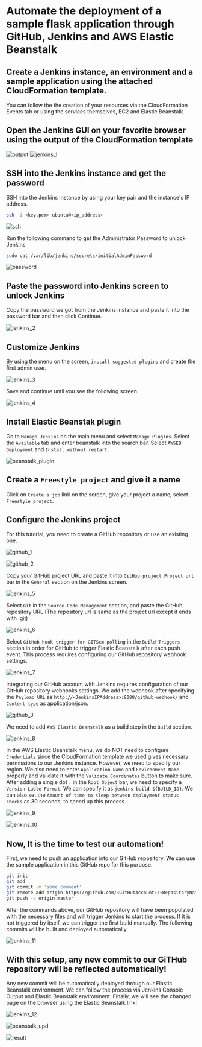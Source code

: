 # Automate the deployment of a sample flask application through GitHub, Jenkins and AWS Elastic Beanstalk

## Create a Jenkins instance, an environment and a sample application using the attached CloudFormation template.
You can follow the the creation of your resources via the CloudFormation Events tab or using the services themselves, EC2 and Elastic Beanstalk.

## Open the Jenkins GUI on your favorite browser using the output of the CloudFormation template

![output](screenshots/output.png)
![jenkins_1](screenshots/jenkins_1.png)

## SSH into the Jenkins instance and get the password
SSH into the Jenkins instance by using your key pair and the instance's IP address.
```bash
ssh -i <key.pem> ubuntu@<ip_address>
```
![ssh](screenshots/ssh.png)

Run the following command to get the Administrator Password to unlock Jenkins
```bash
sudo cat /var/lib/jenkins/secrets/initialAdminPassword
```
![password](screenshots/password.png)

## Paste the password into Jenkins screen to unlock Jenkins
Copy the password we got from the Jenkins instance and paste it into the password bar and then click Continue.

![jenkins_2](screenshots/jenkins_2.png)
## Customize Jenkins
By using the menu on the screen, `install suggested plugins` and create the first admin user.

![jenkins_3](screenshots/jenkins_3.png)

Save and continue until you see the following screen.

![jenkins_4](screenshots/jenkins_4.png)

## Install Elastic Beanstak plugin
Go to `Manage Jenkins` on the main menu and select `Manage Plugins`. Select the `Available` tab and enter beanstalk into the search bar. Select `AWSEB Deployment` and `Install without restart`.

![beanstalk_plugin](screenshots/beanstalk_plugin.png)

## Create a `Freestyle project` and give it a name
Click on `Create a job` link on the screen, give your project a name, select `Freestyle project`.

## Configure the Jenkins project
For this tutorial, you need to create a GitHub repository or use an existing one.

![github_1](screenshots/github_1.png)

![github_2](screenshots/github_2.png)

Copy your GitHub project URL and paste it into `GitHub project Project url` bar in the `General` section on the Jenkins screen.  

![jenkins_5](screenshots/jenkins_5.png)

Select `Git` in the `Source Code Management` section, and paste the GitHub repository URL (The repository url is same as the project url except it ends with .git)

![jenkins_6](screenshots/jenkins_6.png)

Select `GitHub hook trigger for GITScm polling` in the `Build Triggers` section in order for GitHub to trigger Elastic Beanstalk after each push event. This process requires configuring our GitHub repository webhook settings.

![jenkins_7](screenshots/jenkins_7.png)

Integrating our GitHub account with Jenkins requires configuration of our GitHub repository webhooks settings.
We add the webhook after specifying the `Payload URL` as `http://<JenkinsIPAddress>:8080/github-webhook/` and `Content type` as application/json.

![github_3](screenshots/github_3.png)

We need to add `AWS Elastic Beanstalk` as a build step in the `Build` section.

![jenkins_8](screenshots/jenkins_8.png)

In the AWS Elastic Beanstalk menu, we do NOT need to configure `Credentials` since the CloudFormation template we used gives necessary permissions to our Jenkins instance. However, we need to specify our region. 
We also need to enter `Application Name` and `Environment Name` properly and validate it with the `Validate Coordinates` button to make sure.
After adding a single dot `.` in the `Root Object` bar, we need to specify a `Version Lable Format`. We can specify it as `jenkins-build-${BUILD_ID}`. We can also set the `Amount of time to sleep between deployment status checks` as 30 seconds, to speed up this process.

![jenkins_9](screenshots/jenkins_9.png)

![jenkins_10](screenshots/jenkins_10.png)

## Now, It is the time to test our automation!
First, we need to push an application into our GitHub repository. We can use the sample application in this GitHub repo for this purpose.
```bash
git init
git add .
git commit -m 'some comment'
git remote add origin https://github.com/<GitHubAccount>/<RepositoryName>.git
git push -u origin master
```
After the commands above, our GitHub repository will have been populated with the necessary files and will trigger Jenkins to start the process. If it is not triggered by itself, we can trigger the first build manually. The following commits will be built and deployed automatically.

![jenkins_11](screenshots/jenkins_11.png)

## With this setup, any new commit to our GiTHub repository will be reflected automatically!
Any new commit will be automatically deployed through our Elastic Beanstalk environment. We can follow the process via Jenkins Console Output and Elastic Beanstalk environment. Finally, we will see the changed page on the browser using the Elastic Beanstalk link!

![jenkins_12](screenshots/jenkins_12.png)

![beanstalk_upd](screenshots/beanstalk_upd.png)

![result](screenshots/result.png)